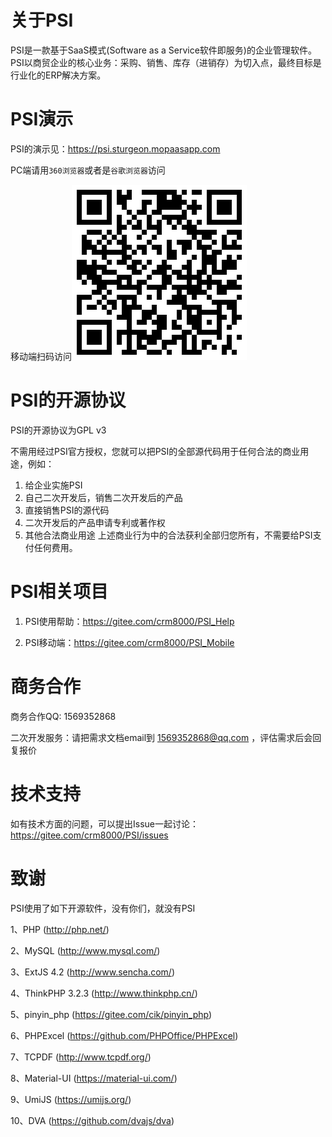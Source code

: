 # 关于PSI

PSI是一款基于SaaS模式(Software as a Service软件即服务)的企业管理软件。PSI以商贸企业的核心业务：采购、销售、库存（进销存）为切入点，最终目标是行业化的ERP解决方案。

# PSI演示

PSI的演示见：<a target="_blank" href="https://psi.sturgeon.mopaasapp.com">https://psi.sturgeon.mopaasapp.com</a>

PC端请用`360浏览器`或者是`谷歌浏览器`访问
 
移动端扫码访问![移动端扫码访问](PSI_Mobile_URL.png)

# PSI的开源协议

PSI的开源协议为GPL v3

不需用经过PSI官方授权，您就可以把PSI的全部源代码用于任何合法的商业用途，例如：
1. 给企业实施PSI
2. 自己二次开发后，销售二次开发后的产品
3. 直接销售PSI的源代码
4. 二次开发后的产品申请专利或著作权
5. 其他合法商业用途
上述商业行为中的合法获利全部归您所有，不需要给PSI支付任何费用。

# PSI相关项目


1. PSI使用帮助：https://gitee.com/crm8000/PSI_Help

2. PSI移动端：https://gitee.com/crm8000/PSI_Mobile

# 商务合作

商务合作QQ: 1569352868

二次开发服务：请把需求文档email到 1569352868@qq.com ，评估需求后会回复报价

# 技术支持

如有技术方面的问题，可以提出Issue一起讨论：https://gitee.com/crm8000/PSI/issues

# 致谢

PSI使用了如下开源软件，没有你们，就没有PSI
 
1、PHP (http://php.net/)

2、MySQL (http://www.mysql.com/)

3、ExtJS 4.2 (http://www.sencha.com/)

4、ThinkPHP 3.2.3 (http://www.thinkphp.cn/)

5、pinyin_php (https://gitee.com/cik/pinyin_php)

6、PHPExcel (https://github.com/PHPOffice/PHPExcel)

7、TCPDF (http://www.tcpdf.org/)

8、Material-UI (https://material-ui.com/)

9、UmiJS (https://umijs.org/)

10、DVA (https://github.com/dvajs/dva)
